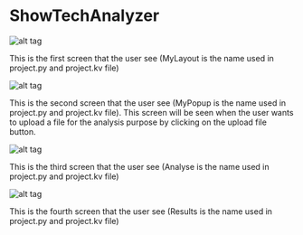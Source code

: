 # ShowTechAnalyzer

![alt tag](https://github.com/khanna-harshit/ShowTechAnalyzer/blob/main/assets/main.png)

This is the first screen that the user see (MyLayout is the name used in project.py and project.kv file) 

![alt tag](https://github.com/khanna-harshit/ShowTechAnalyzer/blob/main/assets/upload_file.png)

This is the second screen that the user see (MyPopup is the name used in project.py and project.kv file). This screen will be seen when the user wants to upload a file for the analysis purpose by clicking on the upload file button. 

![alt tag](https://github.com/khanna-harshit/ShowTechAnalyzer/blob/main/assets/analyze.png)

This is the third screen that the user see (Analyse is the name used in project.py and project.kv file)  

![alt tag](https://github.com/khanna-harshit/ShowTechAnalyzer/blob/main/assets/Results.png)

This is the fourth screen that the user see (Results is the name used in project.py and project.kv file)  




